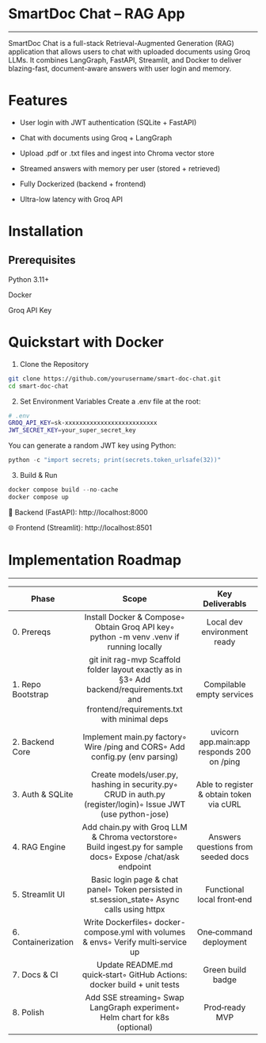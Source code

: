 # SmartDoc Chat – RAG App
---------------------------
SmartDoc Chat is a full-stack Retrieval-Augmented Generation (RAG) application that allows users to chat with uploaded documents using Groq LLMs. It combines LangGraph, FastAPI, Streamlit, and Docker to deliver blazing-fast, document-aware answers with user login and memory.

# Features
* User login with JWT authentication (SQLite + FastAPI)

* Chat with documents using Groq + LangGraph

* Upload .pdf or .txt files and ingest into Chroma vector store

* Streamed answers with memory per user (stored + retrieved)

* Fully Dockerized (backend + frontend)

* Ultra-low latency with Groq API

# Installation
## Prerequisites
Python 3.11+

Docker

Groq API Key

# Quickstart with Docker
1. Clone the Repository
```bash
git clone https://github.com/yourusername/smart-doc-chat.git
cd smart-doc-chat
```
2. Set Environment Variables
Create a .env file at the root:

```bash
# .env
GROQ_API_KEY=sk-xxxxxxxxxxxxxxxxxxxxxxxxxx
JWT_SECRET_KEY=your_super_secret_key
```
You can generate a random JWT key using Python:

```python
python -c "import secrets; print(secrets.token_urlsafe(32))"
```
3. Build & Run
```python
docker compose build --no-cache
docker compose up
```
🔌 Backend (FastAPI): http://localhost:8000

🌐 Frontend (Streamlit): http://localhost:8501



# Implementation Roadmap
------------------------
| Phase     | Scope | Key Deliverabls|
| --------- |:-----:|:--------------:|
| 0. Prereqs| Install Docker & Compose◦ Obtain Groq API key◦ python -m venv .venv if running locally | Local dev environment ready|
|1. Repo Bootstrap|git init rag-mvp Scaffold folder layout exactly as in §3◦ Add backend/requirements.txt and frontend/requirements.txt with minimal deps|Compilable empty services|
|2. Backend Core|Implement main.py factory◦ Wire /ping and CORS◦ Add config.py (env parsing)|uvicorn app.main:app responds 200 on /ping|
|3. Auth & SQLite|Create models/user.py, hashing in security.py◦ CRUD in auth.py (register/login)◦ Issue JWT (use python-jose)|Able to register & obtain token via cURL|
|4. RAG Engine|Add chain.py with Groq LLM & Chroma vectorstore◦ Build ingest.py for sample docs◦ Expose /chat/ask endpoint|Answers questions from seeded docs|
|5. Streamlit UI|Basic login page & chat panel◦ Token persisted in st.session_state◦ Async calls using httpx|Functional local front‑end|
|6. Containerization|Write Dockerfiles◦ docker-compose.yml with volumes & envs◦ Verify multi‑service up|One‑command deployment|
|7. Docs & CI|Update README.md quick‑start◦ GitHub Actions: docker build + unit tests|Green build badge|
|8. Polish|Add SSE streaming◦ Swap LangGraph experiment◦ Helm chart for k8s (optional)|Prod‑ready MVP|
